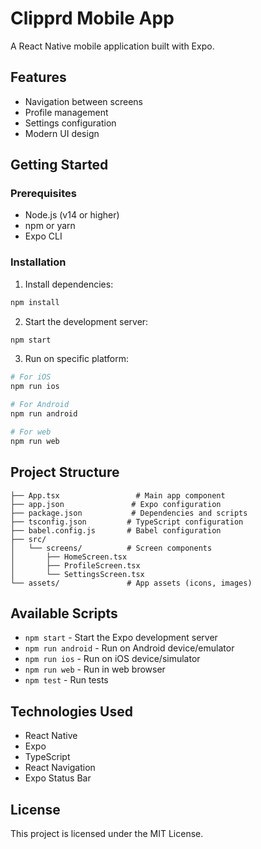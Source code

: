 # Clipprd Mobile App

A React Native mobile application built with Expo.

## Features

- Navigation between screens
- Profile management
- Settings configuration
- Modern UI design

## Getting Started

### Prerequisites

- Node.js (v14 or higher)
- npm or yarn
- Expo CLI

### Installation

1. Install dependencies:
```bash
npm install
```

2. Start the development server:
```bash
npm start
```

3. Run on specific platform:
```bash
# For iOS
npm run ios

# For Android
npm run android

# For web
npm run web
```

## Project Structure

```
├── App.tsx                 # Main app component
├── app.json               # Expo configuration
├── package.json           # Dependencies and scripts
├── tsconfig.json         # TypeScript configuration
├── babel.config.js       # Babel configuration
├── src/
│   └── screens/          # Screen components
│       ├── HomeScreen.tsx
│       ├── ProfileScreen.tsx
│       └── SettingsScreen.tsx
└── assets/               # App assets (icons, images)
```

## Available Scripts

- `npm start` - Start the Expo development server
- `npm run android` - Run on Android device/emulator
- `npm run ios` - Run on iOS device/simulator
- `npm run web` - Run in web browser
- `npm test` - Run tests

## Technologies Used

- React Native
- Expo
- TypeScript
- React Navigation
- Expo Status Bar

## License

This project is licensed under the MIT License.